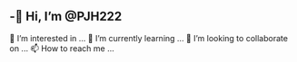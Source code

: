 -👋 Hi, I’m @PJH222
---
👀 I’m interested in ...
🌱 I’m currently learning ...
💞️ I’m looking to collaborate on ...
📫 How to reach me ...

<!---
PJH222/PJH222 is a ✨ special ✨ repository because its `README.md` (this file) appears on your GitHub profile.
You can click the Preview link to take a look at your changes.
--->
